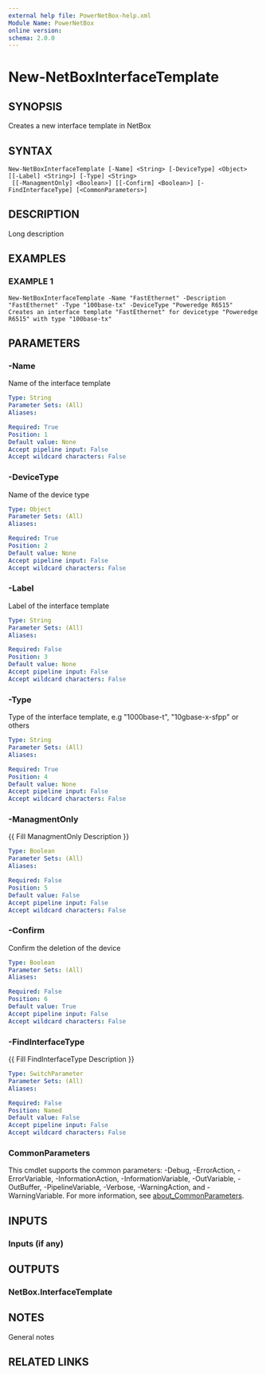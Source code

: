 ```yaml
---
external help file: PowerNetBox-help.xml
Module Name: PowerNetBox
online version:
schema: 2.0.0
---
```


# New-NetBoxInterfaceTemplate

## SYNOPSIS
Creates a new interface template in NetBox

## SYNTAX

```
New-NetBoxInterfaceTemplate [-Name] <String> [-DeviceType] <Object> [[-Label] <String>] [-Type] <String>
 [[-ManagmentOnly] <Boolean>] [[-Confirm] <Boolean>] [-FindInterfaceType] [<CommonParameters>]
```

## DESCRIPTION
Long description

## EXAMPLES

### EXAMPLE 1
```
New-NetBoxInterfaceTemplate -Name "FastEthernet" -Description "FastEthernet" -Type "100base-tx" -DeviceType "Poweredge R6515"
Creates an interface template "FastEthernet" for devicetype "Poweredge R6515" with type "100base-tx"
```

## PARAMETERS

### -Name
Name of the interface template

```yaml
Type: String
Parameter Sets: (All)
Aliases:

Required: True
Position: 1
Default value: None
Accept pipeline input: False
Accept wildcard characters: False
```

### -DeviceType
Name of the device type

```yaml
Type: Object
Parameter Sets: (All)
Aliases:

Required: True
Position: 2
Default value: None
Accept pipeline input: False
Accept wildcard characters: False
```

### -Label
Label of the interface template

```yaml
Type: String
Parameter Sets: (All)
Aliases:

Required: False
Position: 3
Default value: None
Accept pipeline input: False
Accept wildcard characters: False
```

### -Type
Type of the interface template, e.g "1000base-t", "10gbase-x-sfpp" or others

```yaml
Type: String
Parameter Sets: (All)
Aliases:

Required: True
Position: 4
Default value: None
Accept pipeline input: False
Accept wildcard characters: False
```

### -ManagmentOnly
{{ Fill ManagmentOnly Description }}

```yaml
Type: Boolean
Parameter Sets: (All)
Aliases:

Required: False
Position: 5
Default value: False
Accept pipeline input: False
Accept wildcard characters: False
```

### -Confirm
Confirm the deletion of the device

```yaml
Type: Boolean
Parameter Sets: (All)
Aliases:

Required: False
Position: 6
Default value: True
Accept pipeline input: False
Accept wildcard characters: False
```

### -FindInterfaceType
{{ Fill FindInterfaceType Description }}

```yaml
Type: SwitchParameter
Parameter Sets: (All)
Aliases:

Required: False
Position: Named
Default value: False
Accept pipeline input: False
Accept wildcard characters: False
```

### CommonParameters
This cmdlet supports the common parameters: -Debug, -ErrorAction, -ErrorVariable, -InformationAction, -InformationVariable, -OutVariable, -OutBuffer, -PipelineVariable, -Verbose, -WarningAction, and -WarningVariable. For more information, see [about_CommonParameters](http://go.microsoft.com/fwlink/?LinkID=113216).

## INPUTS

### Inputs (if any)
## OUTPUTS

### NetBox.InterfaceTemplate
## NOTES
General notes

## RELATED LINKS
